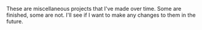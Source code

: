 These are miscellaneous projects that I've made over time. Some are finished, some are not. I'll see if I want to make any changes to them in the future.
